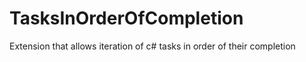 # TasksInOrderOfCompletion
Extension that allows iteration of c# tasks in order of their completion
